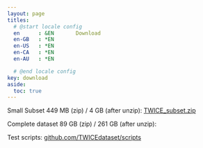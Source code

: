 ```yaml
---
layout: page
titles:
  # @start locale config
  en      : &EN       Download
  en-GB   : *EN
  en-US   : *EN
  en-CA   : *EN
  en-AU   : *EN

  # @end locale config
key: download
aside:
  toc: true
---
```


Small Subset 449 MB (zip) / 4 GB (after unzip): [TWICE_subset.zip](https://twice.eletrica.ufpr.br/TWICEsubset.zip)

Complete dataset 89 GB (zip) / 261 GB (after unzip):

Test scripts: [github.com/TWICEdataset/scripts](https://github.com/TWICEdataset/scripts)



